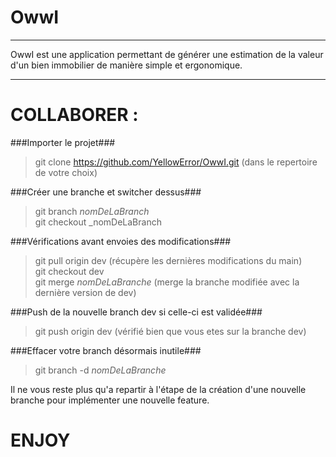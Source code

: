 OwwI
=
---

OwwI est une application permettant de générer une estimation de la valeur d'un bien immobilier
de manière simple et ergonomique.

---

COLLABORER :
=
###Importer le projet###

> git clone https://github.com/YellowError/OwwI.git (dans le repertoire de votre choix)  

###Créer une branche et switcher dessus###

> git branch _nomDeLaBranch_  
> git checkout _nomDeLaBranch  

###Vérifications avant envoies des modifications###

> git pull origin dev (récupère les dernières modifications du main)  
> git checkout dev  
> git merge _nomDeLaBranche_ (merge la branche modifiée avec la dernière version de dev)  

###Push de la nouvelle branch dev si celle-ci est validée###

> git push origin dev (vérifié bien que vous etes sur la branche dev)  

###Effacer votre branch désormais inutile###

> git branch -d _nomDeLaBranche_  

Il ne vous reste plus qu'a repartir à l'étape de la création d'une nouvelle branche pour implémenter une nouvelle feature.

ENJOY
=
